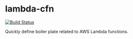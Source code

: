 # lambda-cfn

[![Build Status](https://travis-ci.org/mapbox/lambda-cfn.svg?branch=master)](https://travis-ci.org/mapbox/lambda-cfn)

Quickly define boiler plate related to AWS Lambda functions.


